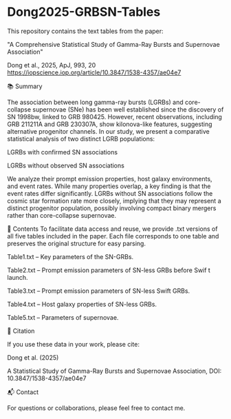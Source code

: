 # Dong2025-GRBSN-Tables
This repository contains the text tables from the paper:

"A Comprehensive Statistical Study of Gamma-Ray Bursts and Supernovae Association"

Dong et al., 2025, ApJ, 993, 20
https://iopscience.iop.org/article/10.3847/1538-4357/ae04e7

📚 Summary

The association between long gamma-ray bursts (LGRBs) and core-collapse supernovae (SNe) has been well established since the discovery of SN 1998bw, linked to GRB 980425.
However, recent observations, including GRB 211211A and GRB 230307A, show kilonova-like features, suggesting alternative progenitor channels.
In our study, we present a comparative statistical analysis of two distinct LGRB populations:

LGRBs with confirmed SN associations

LGRBs without observed SN associations

We analyze their prompt emission properties, host galaxy environments, and event rates.
While many properties overlap, a key finding is that the event rates differ significantly.
LGRBs without SN associations follow the cosmic star formation rate more closely, implying that they may represent a distinct progenitor population, possibly involving compact binary mergers rather than core-collapse supernovae.

📂 Contents
To facilitate data access and reuse, we provide .txt versions of all five tables included in the paper. Each file corresponds to one table and preserves the original structure for easy parsing.

Table1.txt – Key parameters of the SN-GRBs.

Table2.txt – Prompt emission parameters of SN-less GRBs before Swif t launch.

Table3.txt – Prompt emission parameters of SN-less Swift GRBs.

Table4.txt – Host galaxy properties of SN-less GRBs.

Table5.txt – Parameters of supernovae.

📌 Citation

If you use these data in your work, please cite:

Dong et al. (2025)

A Statistical Study of Gamma-Ray Bursts and Supernovae Association, DOI: 10.3847/1538-4357/ae04e7

📬 Contact

For questions or collaborations, please feel free to contact me.
